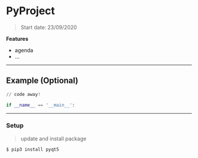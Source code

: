 # PyProject

> Start date: 23/09/2020

**Features**

- agenda
- ...

---

## Example (Optional)

```python
// code away!

if __name__ == '__main__':
```

---

### Setup

> update and install package

```shell
$ pip3 install pyqt5
```
